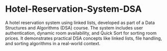 # Hotel-Reservation-System-DSA
A hotel reservation system using linked lists, developed as part of a Data Structures and Algorithms (DSA) course. The system includes user authentication, dynamic room availability, and Quick Sort for sorting room prices. It demonstrates practical DSA concepts like linked lists, file handling, and sorting algorithms in a real-world context.
